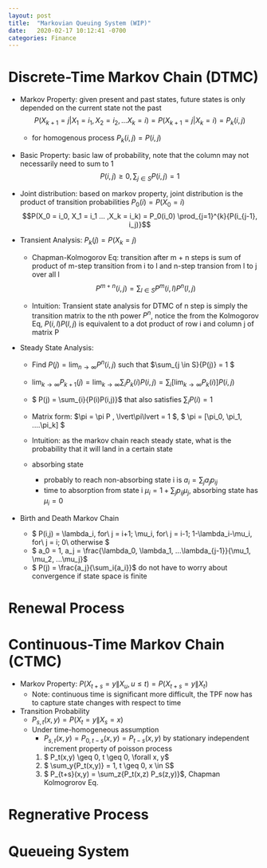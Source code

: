 ```yaml
---
layout: post
title:  "Markovian Queuing System (WIP)"
date:   2020-02-17 10:12:41 -0700
categories: Finance
---
```

# Discrete-Time Markov Chain (DTMC)
- Markov Property: given present and past states, future states is only depended on the current state not the past  
  $$P(X_{k+1} = j | X_1 = i_1, X_2 = i_2,...X_k = i) = P(X_{k+1} = j | X_k = i) = P_k(i,j)$$
  - for homogenous process $P_k(i,j) = P(i,j)$
- Basic Property: basic law of probability, note that the column may not necessarily need to sum to 1
$$P(i,j) \geq 0, \sum_{j \in S}{P(i,j)} = 1$$  

- Joint distribution: based on markov property, joint distribution is the product of transition probabilities $P_0(i) = P(X_0 = i)$
$$P(X_0 = i_0, X_1 = i_1 ... ,X_k = i_k) = P_0(i_0) \prod_{j=1}^{k}{P(i_{j-1}, i_j)}$$

- Transient Analysis: $P_k(j) = P(X_k =j)$
  - Chapman-Kolmogorov Eq: transition after m + n steps is sum of product of m-step transition from i to l and n-step transion from l to j over all l  
    $$P^{m+n}(i,j) = \sum_{l \in S}{P^{m}(i,l) P^{n}(l,j)}$$

  - Intuition: Transient state analysis for DTMC of n step is simply the transition matrix to the nth power $P^{n}$, notice the
    from the Kolmogorov Eq, $P(i,l)P(l,j)$ is equivalent to a dot product of row i and column j of matrix P

- Steady State Analysis:
  - Find $P(j) = \lim_{n\to\infty} P^n(i,j)$ such that $\sum_{j \in S}{P(j)} = 1 $
  - $\lim_{k\to\infty} P_{k+1}(j) = \lim_{k\to\infty} \sum_{i}{P_k(i)P(i,j)} = \sum_{i}{[\lim_{k\to\infty}P_k(i)] P(i,j)}$
  - $ P(j) = \sum_{i}{P(i)P(i,j)}$ that also satisfies $\sum_i{P(i)} = 1$
  - Matrix form: $\pi = \pi P , \lvert\pi\lvert = 1 $, $ \pi = [\pi_0, \pi_1, ....\pi_k] $
  - Intuition: as the markov chain reach steady state, what is the probability that it will land in a certain state

  - absorbing state
    - probably to reach non-absorbing state i is $a_i = \sum_j{a_jp_{ij}}$
    - time to absorption from state i $\mu_i = 1 + \sum_j{p_{ij}\mu_j}$, absorbing state has $\mu_i = 0$

- Birth and Death Markov Chain
  - $ P(i,j) = \lambda_i, for\ j = i+1; \mu_i, for\ j = i-1; 1-\lambda_i-\mu_i, for\ j = i; 0\ otherwise $
  - $ a_0 = 1, a_j = \frac{\lambda_0, \lambda_1, ...\lambda_{j-1}}{\mu_1, \mu_2, ...\mu_j}$
  - $ P(j) = \frac{a_j}{\sum_i{a_i}}$ do not have to worry about convergence if state space is finite

# Renewal Process

# Continuous-Time Markov Chain (CTMC)
- Markov Property: $P(X_{t+s} = y \| X_u, u \leq t) = P(X_{t+s} = y \| X_t)$
  - Note: continuous time is significant more difficult, the TPF now has to capture state changes with respect to time
- Transition Probability
  - $P_{s,t}(x,y) = P(X_t = y \| X_s =x)$
  - Under time-homogeneous assumption
    - $P_{s,t}(x,y) = P_{0,t-s}(x,y) = P_{t-s}(x,y)$ by stationary independent increment property of poisson process
    1. $ P_t(x,y) \geq 0, t \geq 0, \forall x, y$
    2. $ \sum_y{P_t(x,y)} = 1, t \geq 0, x \in S$
    3. $ P_{t+s}(x,y) = \sum_z{P_t(x,z) P_s(z,y)}$, Chapman Kolmogrorov Eq.

# Regnerative Process

# Queueing System
